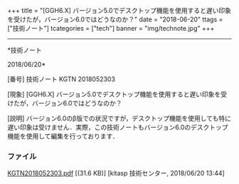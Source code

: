﻿+++
title = "[GGH6.X] バージョン5.0でデスクトップ機能を使用すると遅い印象を受けたが，バージョン6.0ではどうなのか？"
date = "2018-06-20"
ttags = ["技術ノート"]
tcategories = ["tech"]
banner = "img/technote.jpg"
+++

-----------------------------------------------------------------------------------------------------------------------------

*技術ノート

2018/06/20*


[番号]
技術ノート KGTN 2018052303

[現象]
[GGH6.X]
バージョン5.0でデスクトップ機能を使用すると遅い印象を受けたが，バージョン6.0ではどうなのか？

[説明]
バージョン6.0のβ版での状況ですが，デスクトップ機能を使用しても特に遅い印象は受けません．実際，この技術ノートもバージョン6.0のデスクトップ機能を使用して編集を行っております．


### ファイル

 
 


[KGTN2018052303.pdf](http://techreport.kitasp.net/attachments/download/4042/KGTN2018052303.pdf)
 [(31.6 KB)] [kitasp 技術センター, 2018/06/20
13:44]


 


 

